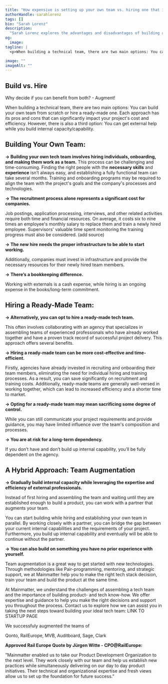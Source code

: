 ```yaml
---
title: "How expensive is setting up your own team vs. hiring one that is ready-to-go?"
authorHandle: sarahlorenz
tags: []
bio: "Sarah Lorenz"
description:
  "Sarah Lorenz explores the advantages and disadvantages of building a tech team versus hiring one. She suggests a hybrid method, team augmentation, and shares Mainmatter’s experience with it in previous projects."
og:
  image: 
tagline: |
  <p>When building a technical team, there are two main options: You can build your own team from scratch or hire a ready-made one. Each approach has its pros and cons that can significantly impact your project's cost and efficiency. However, there is also a third option: You can get external help while you build internal capacity/capability.</p>

image: ""
imageAlt: ""
---
```


## Build vs. Hire
Why decide if you can benefit from both? - Augment!

When building a technical team, there are two main options: You can build your own team from scratch or hire a ready-made one. Each approach has its pros and cons that can significantly impact your project's cost and efficiency. However, there is also a third option: You can get external help while you build internal capacity/capability.

## Building Your Own Team:

**→ Building your own tech team involves hiring individuals, onboarding, and making them work as a team.**
This process can be challenging and time-consuming. Finding the right people with the **necessary skills** and **experience** isn’t always easy, and establishing a fully functional team can take several months. Training and onboarding programs may be required to align the team with the project's goals and the company's processes and technologies. 

**→ The recruitment process alone represents a significant cost for companies.**

Job postings, application processing, interviews, and other related activities require both time and financial resources. On average, it costs six to nine times an employee's monthly salary to replace them and train a newly hired employee. Supervisors' valuable time spent monitoring the training progress must also be considered. (add source)

**→ The new hire needs the proper infrastructure to be able to start working.**

Additionally, companies must invest in infrastructure and provide the necessary resources for their newly hired team members.

**→ There’s a bookkeeping difference.**

Working with externals is a cash expense, while hiring is an ongoing expense in the books/long-term commitment.

## Hiring a Ready-Made Team:

**→ Alternatively, you can opt to hire a ready-made tech team.** 

This often involves collaborating with an agency that specializes in assembling teams of experienced professionals who have already worked together and have a proven track record of successful project delivery. This approach offers several benefits.

**→ Hiring a ready-made team can be more cost-effective and time-efficient.**

Firstly, agencies have already invested in recruiting and onboarding their team members, eliminating the need for individual hiring and training processes. As a result, you can save significantly on recruitment and training costs. Additionally, ready-made teams are generally well-versed in working together, which can lead to increased efficiency and a shorter time to market.

**→ Opting for a ready-made team may mean sacrificing some degree of control.**

While you can still communicate your project requirements and provide guidance, you may have limited influence over the team's composition and processes.

**→ You are at risk for a long-term dependency.** 

If you don’t have and don’t build up internal capability, you’ll be fully dependent on the agency.

## A Hybrid Approach: Team Augmentation

**→ Gradually build internal capacity while leveraging the expertise and efficiency of external professionals.** 

Instead of first hiring and assembling the team and waiting until they are established enough to build a product, you can work with a partner that augments your team.

You can start building while hiring and establishing your own team in parallel. By working closely with a partner, you can bridge the gap between your current internal capabilities and the requirements of your project. Furthermore, you build up internal capability and eventually will be able to continue without the partner.

**→ You can also build on something you have no prior experience with yourself.**

Team augmentation is a great way to get started with new technologies. Through methodologies like Pair-programming, mentoring, and strategic support, we at Mainmatter help you to make the right tech stack decision, train your team and build the product at the same time. 

At Mainmatter, we understand the challenges of assembling a tech team and the importance of building product- and tech know-how. We offer expertise and guidance to help you make the right decisions and support you throughout the process. Contact us to explore how we can assist you in taking the next steps toward building your ideal tech team: LINK TO STARTUP PAGE

We successfuly augmented the teams of

Qonto, RailEurope, MVB, Auditboard, Sage, Clark

**Approved Rail Europe Quote by Jürgen Witte - CPO@RailEurope:**

”Mainmatter enabled us to take our Product Development Organization to the next level. They work closely with our team and help us establish new practices while simultaneously delivering on our day to day product initiatives. Their technical and organizational expertise and fresh views allow us to set up the foundation for future success.”